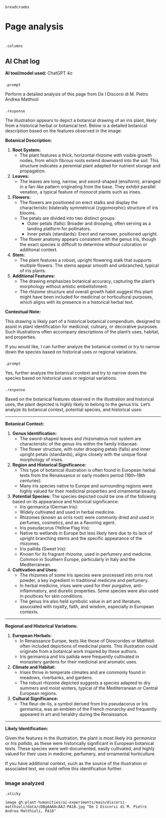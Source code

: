`breadcrumbs`

# Page analysis

#
`.columns`

## AI Chat log

**AI tool/model used:** ChatGPT 4o

###
`.prompt`

Perform a detailed analysis of this page from De I Discorsi di M. Pietro Andrea Matthioli

###
`.response`

The illustration appears to depict a botanical drawing of an iris plant, likely from a historical herbal or botanical text. Below is a detailed botanical description based on the features observed in the image:

**Botanical Description:**

1.	**Root System:**
    - The plant features a thick, horizontal rhizome with visible growth nodes, from which fibrous roots extend downward into the soil. This structure indicates a perennial plant adapted for nutrient storage and propagation.
2.	**Leaves:**
    - The leaves are long, narrow, and sword-shaped (ensiform), arranged in a fan-like pattern originating from the base. They exhibit parallel venation, a typical feature of monocot plants such as irises.
3.	**Flowers:**
    - The flowers are positioned on erect stalks and display the characteristic bilaterally symmetrical (zygomorphic) structure of iris blooms.
    - The petals are divided into two distinct groups:
        - Outer petals (falls): Broader and drooping, often serving as a landing platform for pollinators.
        - Inner petals (standards): Erect and narrower, positioned upright.
    - The flower anatomy appears consistent with the genus Iris, though the exact species is difficult to determine without coloration or additional context.
4.	**Stem:**
    - The plant features a robust, upright flowering stalk that supports multiple flowers. The stems appear smooth and unbranched, typical of iris plants.
5.	**Additional Features:**
    - The drawing emphasizes botanical accuracy, capturing the plant’s morphology without artistic embellishment.
    - The rhizome structure and overall growth habit suggest this plant might have been included for medicinal or horticultural purposes, which aligns with its presence in a historical herbal text.

**Contextual Note:**

This drawing is likely part of a historical botanical compendium, designed to assist in plant identification for medicinal, culinary, or decorative purposes. Such illustrations often accompany descriptions of the plant’s uses, habitat, and properties.

If you would like, I can further analyze the botanical context or try to narrow down the species based on historical uses or regional variations.

###
`.prompt`

Yes, further analyze the botanical context and try to narrow down the species based on historical uses or regional variations.

###
`.response`

Based on the botanical features observed in the illustration and historical uses, the plant depicted is highly likely to belong to the genus Iris. Let’s analyze its botanical context, potential species, and historical uses:

---

**Botanical Context:**

1.	**Genus Identification:**
    - The sword-shaped leaves and rhizomatous root system are characteristic of the genus Iris within the family Iridaceae.
    - The flower structure, with outer drooping petals (falls) and inner upright petals (standards), aligns closely with the unique floral morphology of irises.
2.	**Region and Historical Significance:**
    - This type of botanical illustration is often found in European herbal texts from the Renaissance or early modern period (16th–18th centuries).
    - Many iris species native to Europe and surrounding regions were highly valued for their medicinal properties and ornamental beauty.
3.	**Potential Species:**
    The species depicted could be one of the following based on its appearance and historical significance:
    - Iris germanica (German Iris):
    - Widely cultivated and used in herbal medicine.
    - Rhizomes (known as orris root) were commonly dried and used in perfumes, cosmetics, and as a flavoring agent.
    - Iris pseudacorus (Yellow Flag Iris):
    - Native to wetlands in Europe but less likely here due to its lack of upright branching stems and the specific appearance of the rhizomes.
    - Iris pallida (Sweet Iris):
    - Known for its fragrant rhizome, used in perfumery and medicine. Common in Southern Europe, particularly in Italy and the Mediterranean.
4.	**Cultivation and Uses:**
    - The rhizomes of some Iris species were processed into orris root powder, a key ingredient in traditional medicine and perfumery.
    - In herbal medicine, irises were used for their purgative, anti-inflammatory, and diuretic properties. Some species were also used in poultices for skin conditions.
    - The genus Iris also held symbolic value in art and literature, associated with royalty, faith, and wisdom, especially in European contexts.

---

**Regional and Historical Variations:**

1.	**European Herbals:**
    - In Renaissance Europe, texts like those of Dioscorides or Matthioli often included depictions of medicinal plants. This illustration could originate from a botanical work inspired by these authors.
    - Iris germanica and Iris pallida were frequently cultivated in monastery gardens for their medicinal and aromatic uses.
2.	**Climate and Habitat:**
    - Irises thrive in temperate climates and are commonly found in meadows, riverbanks, and gardens.
    - The robust rhizome depicted suggests a species adapted to dry summers and moist winters, typical of the Mediterranean or Central European regions.
3.	**Cultural Significance:**
    - The fleur-de-lis, a symbol derived from Iris pseudacorus or Iris germanica, was an emblem of the French monarchy and frequently appeared in art and heraldry during the Renaissance.

---

**Likely Identification:**

Given the features in the illustration, the plant is most likely *Iris germanica* or *Iris pallida*, as these were historically significant in European botanical texts. These species were well-documented, easily cultivated, and highly valued for their uses in medicine, perfumery, and ornamental horticulture.

If you have additional context, such as the source of the illustration or associated text, we could refine this identification further.

##

### Image analyzed
`.sticky`

`image gh:plant-humanities/ai-experiments/main/discorsi-matthioli/data/cDBgAAAAcAAJ-PA18.jpg "De I Discorsi di M. Pietro Andrea Matthioli, PA18"`

